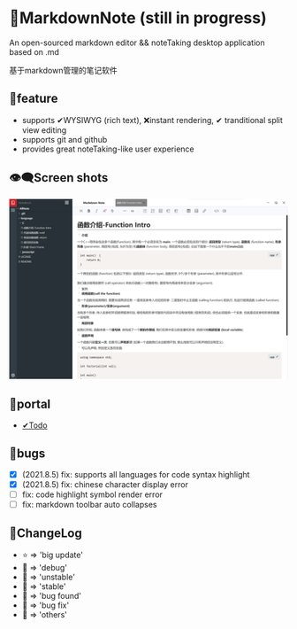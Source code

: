 # 📕MarkdownNote (still in progress)
An open-sourced markdown editor && noteTaking desktop application based on .md

基于markdown管理的笔记软件

## 💖feature
* supports ✔WYSIWYG (rich text), ❌instant rendering, ✔ tranditional split view editing
* supports git and github
* provides great noteTaking-like user experience

## 👁‍🗨Screen shots
![screenshot](./doc/assets/2021.8.5.png)

## 🚪portal
- [✔Todo](doc/TODO.md)

## 🐛bugs
- [x] (2021.8.5) fix: supports all languages for code syntax highlight
- [x] (2021.8.5) fix: chinese character display error 
- [ ] fix: code highlight symbol render error
- [ ] fix: markdown toolbar auto collapses

## 💬ChangeLog
* ⭐ => 'big update'
* 💙 => 'debug'
* 💛 => 'unstable'
* 💚 => 'stable'
* 🧡 => 'bug found'
* 🖤 => 'bug fix'
* 🤍 => 'others'
